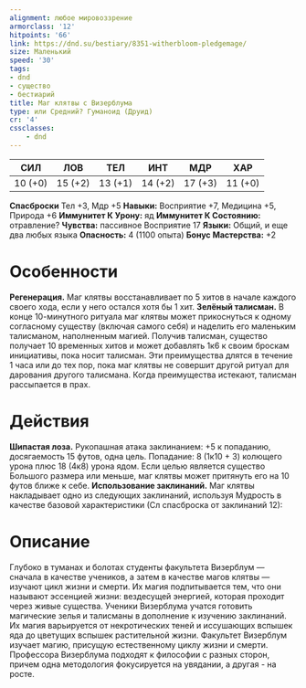 ```yaml
---
alignment: любое мировоззрение
armorclass: '12'
hitpoints: '66'
link: https://dnd.su/bestiary/8351-witherbloom-pledgemage/
size: Маленький
speed: '30'
tags:
- dnd
- существо
- бестиарий
title: Маг клятвы с Визерблума
type: или Средний? Гуманоид (Друид)
cr: '4'
cssclasses:
    - dnd
---
```



| СИЛ | ЛОВ | ТЕЛ | ИНТ | МДР | ХАР |
|---|---|---|---|---|---|
| 10 (+0) | 15 (+2) | 13 (+1) | 14 (+2) | 17 (+3) | 11 (+0) |
**Спасброски** Тел +3, Мдр +5
**Навыки:** Восприятие +7, Медицина +5, Природа +6
**Иммунитет К Урону:** яд
**Иммунитет К Состоянию:** отравление?
**Чувства:** пассивное Восприятие 17
**Языки:** Общий, и еще  два любых языка
**Опасность:** 4 (1100 опыта)
**Бонус Мастерства:** +2


# Особенности
**Регенерация.** Маг клятвы восстанавливает по 5 хитов в начале каждого своего хода, если у него остался хотя бы 1 хит.
**Зелёный талисман.** В конце 10-минутного ритуала маг клятвы может прикоснуться к одному согласному существу (включая самого себя) и наделить его маленьким талисманом, наполненным магией. Получив талисман, существо получает 10 временных хитов и может добавлять 1к6 к своим броскам инициативы, пока носит талисман. Эти преимущества длятся в течение 1 часа или до тех пор, пока маг клятвы не совершит другой ритуал для дарования другого талисмана. Когда преимущества истекают, талисман рассыпается в прах.


# Действия
**Шипастая лоза.** Рукопашная атака заклинанием: +5 к попаданию, досягаемость 15 футов, одна цель. Попадание: 8 (1к10 + 3) колющего урона плюс 18 (4к8) урона ядом. Если целью является существо Большого размера или меньше, маг клятвы может притянуть его на 10 футов ближе к себе.
**Использование заклинаний.** Маг клятвы накладывает одно из следующих заклинаний, используя Мудрость в качестве базовой характеристики (Сл спасброска от заклинаний 12):


# Описание
Глубоко в туманах и болотах студенты факультета Визерблум — сначала в качестве учеников, а затем в качестве магов клятвы — изучают цикл жизни и смерти. Их магия подпитывается тем, что они называют эссенцией жизни: вездесущей энергией, которая проходит через живые существа.  Ученики Визерблума учатся готовить магические зелья и талисманы в дополнение к изучению заклинаний. Их магия варьируется от некротических теней и иссушающих вспышек яда до цветущих вспышек растительной жизни. Факультет Визерблум изучает магию, присущую естественному циклу жизни и смерти. Профессора Визерблума подходят к философии с разных сторон, причем одна методология фокусируется на увядании, а другая - на росте.